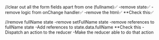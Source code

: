 //clear out all the form fields apart from one (fullname)✅
	-remove state✅
	-remove logic from onChange handler✅
	-remove the html✅
**Check this✅

//remove fullName state
-remove setFullName state
-remove references to fullName state
-Add references to state.data.fullName
**Check this
-Dispatch an action to the reducer
-Make the reducer able to do that action